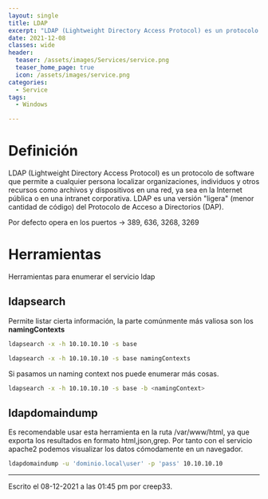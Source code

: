 ```yaml
---
layout: single
title: LDAP
excerpt: "LDAP (Lightweight Directory Access Protocol) es un protocolo de software que permite a cualquier persona localizar organizaciones, individuos y otros recursos como archivos y dispositivos en una red."
date: 2021-12-08
classes: wide
header:
  teaser: /assets/images/Services/service.png
  teaser_home_page: true
  icon: /assets/images/service.png
categories:
  - Service
tags:
  - Windows

---
```



# Definición

LDAP (Lightweight Directory Access Protocol) es un protocolo de software que permite a cualquier persona localizar organizaciones, individuos y otros recursos como archivos y dispositivos en una red, ya sea en la Internet pública o en una intranet corporativa. LDAP es una versión "ligera" (menor cantidad de código) del Protocolo de Acceso a Directorios (DAP).

Por defecto opera en los puertos -> 389, 636, 3268, 3269

# Herramientas
Herramientas para enumerar el servicio ldap

## ldapsearch
Permite listar cierta información, la parte comúnmente más valiosa son los **namingContexts**

```bash
ldapsearch -x -h 10.10.10.10 -s base
```

```bash
ldapsearch -x -h 10.10.10.10 -s base namingContexts
```

Si pasamos un naming context nos puede enumerar más cosas.

```bash
ldapsearch -x -h 10.10.10.10 -s base -b <namingContext>
```

## ldapdomaindump
Es recomendable usar esta herramienta en la ruta /var/www/html, ya que exporta los resultados en formato html,json,grep. Por tanto con el servicio apache2 podemos visualizar los datos cómodamente en un navegador.

```bash
ldapdomaindump -u 'dominio.local\user' -p 'pass' 10.10.10.10
```


---

Escrito el 08-12-2021 a las 01:45 pm por creep33.
